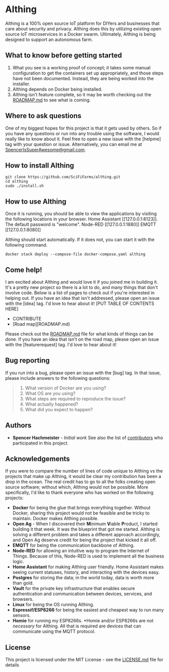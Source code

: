 # Althing
Althing is a 100% open source IoT platform for DIYers and businesses that care about security and privacy. Althing does this by utilizing existing open source IoT microservices in a Docker swarm. Ultimately, Althing is being designed to support an autonomous farm.

## What to know before getting started
1. What you see is a working proof of concept; it takes some manual configuration to get the containers set up appropriately, and those steps have not been documented. Instead, they are being worked into the installer. 
1. Althing depends on Docker being installed. 
2. Althing isn't feature complete, so it may be worth checking out the [ROADMAP.md](ROADMAP.md) to see what is coming. 

## Where to ask questions
One of my biggest hopes for this project is that it gets used by others. So if you have any questions or run into any trouble using the software, I would really like to know about it. Feel free to open a new issue with the [helpme] tag with your question or issue. Alternatively, you can email me at SpencerIsSuperAwesome@gmail.com. 

## How to install Althing
~~~
git clone https://github.com/SciFiFarms/althing.git
cd althing
sudo ./install.sh
~~~

## How to use Althing
Once it is running, you should be able to view the applications by visiting the following locations in your browser.
Home Assistant [[127.0.0.1:8123]]. The default password is "welcome".
Node-RED [[127.0.0.1:1880]]
EMQTT [[127.0.0.1:8080]]

Althing should start automatically. If it does not, you can start it with the following command.
~~~
docker stack deploy --compose-file docker-compose.yaml althing
~~~

## Come help!
I am excited about Althing and would love it if you joined me in building it. It's a pretty new project so there is a lot to do, and many things that don't involve code. Below is a list of pages to check out if you're interested in helping out. If you have an idea that isn't addressed, please open an issue with the [idea] tag. I'd love to hear about it! 
[PUT TABLE OF CONTENTS HERE]
- CONTRIBUTE 
- [Road map][ROADMAP.md)

 Please check out the [ROADMAP.md](ROADMAP.mp) file for what kinds of things can be done. If you have an idea that isn't on the road map, please open an issue with the [featurerequest] tag. I'd love to hear about it!

## Bug reporting
If you run into a bug, please open an issue with the [bug] tag. In that issue, please include answers to the following questions:
>    1. What version of Docker are you using?
>    2. What OS are you using?
>    3. What steps are required to reproduce the issue?
>    4. What actually happened?
>    5. What did you expect to happen?

## Authors
* **Spencer Hachmeister** - *Initial work*
See also the list of [contributors](https://github.com/SciFiFarms/althing/contributors) who participated in this project.

## Acknowledgements 
If you were to compare the number of lines of code unique to Althing vs the projects that make up Althing, it would be clear my contribution has been a drop in the ocean. The real credit has to go to all the folks creating open source software; without which, Althing would not be possible. 
More specifically, I'd like to thank everyone who has worked on the following projects:
- **Docker** for being the glue that brings everything together. Without Docker, sharing this project would not be feasible and be tricky to maintain. Docker makes Althing possible. 
- **Open Ag** - When I discovered their **M**inimum **V**iable **P**roduct, I started building it that week. It was the blueprint that got me started. Althing is solving a different problem and takes a different approach accordingly, and Open Ag deserve credit for being the project that kicked it all off.
- **EMQTT** for being the communication backbone of Althing.  
- **Node-RED** for allowing an intuitive way to program the Internet of Things. Because of this, Node-RED is used to implement all the business logic. 
- **Home Assistant** for making Althing user friendly. Home Assistant makes seeing current statuses, history, and interacting with the devices easy. 
- **Postgres** for storing the data; in the world today, data is worth more than gold.
- **Vault** for the private key infrastructure that enables secure authentication and communication between devices, services, and browsers.
- **Linux** for being the OS running Althing.
- **Espressif/ESP8266** for being the easiest and cheapest way to run many sensors. 
- **Homie** for running my ESP8266s. \*Homie and/or ESP8266s are not *necessary* for Althing. All that is required are devices that can communicate using the MQTT protocol. 

## License
This project is licensed under the MIT License - see the [LICENSE.md](LICENSE.md) file for details